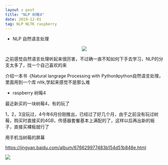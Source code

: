 ```yaml
---
layout : post
title: "NLP 树莓4"
date: 2019-12-01
tag: NLP NLTK raspberry
---
```


- NLP 自然语言处理

<p align="center">
    <img src='http://www.bigbai.fun/img/20191125160900.png' style="max-width:100%;"></img>
</p>

之前感觉自然语言处理听起来很厉害，不过确一直不知如何下手去学习，NLP的分支太多了，找一个自己喜欢的来

介绍一本书《Natural langrage Processing with Python》python自然语言处理，里面用到一个库 nltk,学起来感觉不是那么难

- raspberry 树莓4

最近新买的一块树莓4，有的玩了

1，2，3没玩过，4今年6月份刚推出，已经过了好几个月，由于之前没有玩过树莓，购买时直接买的4GB，传感器套餐基本上满配的了，这样以后再出新的板子，直接买裸板就行了

用手机当树莓的屏幕

https://jingyan.baidu.com/album/676629977483b154d51b848e.html

![](http://www.bigbai.fun/img/7AC6A62E2B7E6B735DE5EA346DFE4CCB.jpg)
